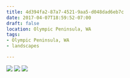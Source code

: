 ```yaml
---
title: 4d394fa2-87a7-4521-9aa5-d048dad6eb7c
date: 2017-04-07T18:59:52-07:00
draft: false
location: Olympic Peninsula, WA
tags:
- Olympic Peninsula, WA
- landscapes

---
```



![](https://d17enza3bfujl8.cloudfront.net/DSCF6516_02.jpg)
![](https://d17enza3bfujl8.cloudfront.net/DSCF6543_01.jpg)
![](https://d17enza3bfujl8.cloudfront.net/DSCF6458_01.jpg)


